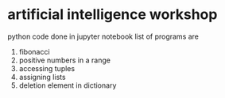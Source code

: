 # artificial intelligence workshop 
python code done in jupyter notebook
list of programs are
1. fibonacci
2. positive numbers in a range
3. accessing tuples
4. assigning lists
5. deletion element in dictionary
